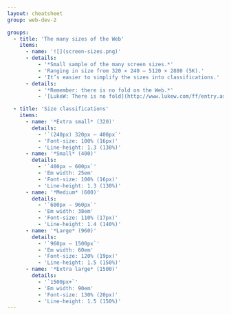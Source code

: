 ```yaml
---
layout: cheatsheet
group: web-dev-2

groups:
  - title: 'The many sizes of the Web'
    items:
      - name: '![](screen-sizes.png)'
      - details:
          - '*Small sample of the many screen sizes.*'
          - 'Ranging in size from 320 × 240 – 5120 × 2880 (5K).'
          - 'It’s easier to simplify the sizes into classifications.'
      - details:
          - '*Remember: there is no fold on the Web.*'
          - '[LukeW: There is no fold](http://www.lukew.com/ff/entry.asp?1946)'

  - title: 'Size classifications'
    items:
      - name: '*Extra small* (320)'
        details:
          - '`(240px) 320px – 400px`'
          - 'Font-size: 100% (16px)'
          - 'Line-height: 1.3 (130%)'
      - name: '*Small* (400)'
        details:
          - '`400px – 600px`'
          - 'Em width: 25em'
          - 'Font-size: 100% (16px)'
          - 'Line-height: 1.3 (130%)'
      - name: '*Medium* (600)'
        details:
          - '`600px – 960px`'
          - 'Em width: 38em'
          - 'Font-size: 110% (17px)'
          - 'Line-height: 1.4 (140%)'
      - name: '*Large* (960)'
        details:
          - '`960px – 1500px`'
          - 'Em width: 60em'
          - 'Font-size: 120% (19px)'
          - 'Line-height: 1.5 (150%)'
      - name: '*Extra large* (1500)'
        details:
          - '`1500px+`'
          - 'Em width: 90em'
          - 'Font-size: 130% (20px)'
          - 'Line-height: 1.5 (150%)'
---
```

